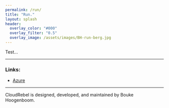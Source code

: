 ```yaml
---
permalink: /run/
title: "Run."
layout: splash
header:
  overlay_color: "#000"
  overlay_filter: "0.5"
  overlay_image: /assets/images/BH-run-berg.jpg
---
```


Test...

---
### Links:

- [Azure](https://azure.com/)

---

CloudRebel is designed, developed, and maintained by Bouke Hoogenboom.